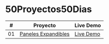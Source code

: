# 50Proyectos50Dias

|  #  | Proyecto                                                                                                                     | Live Demo                                                                         |
| :-: | --------------------------------------------------------------------------------------------------------------------------- | --------------------------------------------------------------------------------- |
| 01  | [Paneles Expandibles](https://github.com/Pancratzia/50Proyectos50Dias/tree/main/01-Paneles_Expandibles)                             | [Live Demo](https://panelesexpandibles-pancratzia.netlify.app/)           
